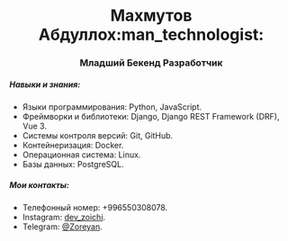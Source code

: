 <h1 align='center'>Махмутов Абдуллох:man_technologist:</h1>
<h3 align='center'>Младший Бекенд Разработчик</h3>
<h5>Навыки и знания:</h5>
<ul>
  <li>Языки программирования: Python, JavaScript.</li>
  <li>Фреймворки и библиотеки: Django, Django REST Framework (DRF), Vue 3.</li>
  <li>Системы контроля версий: Git, GitHub.</li>
  <li>Контейнеризация: Docker.</li>
  <li>Операционная система: Linux.</li>
  <li>Базы данных: PostgreSQL.</li>
</ul>

<h5>Мои контакты:</h5>
<ul>
  <li>Телефонный номер: +996550308078.</li>
  <li>Instagram: <a href='https://www.instagram.com/dev_zoichi/'>dev_zoichi</a>.</li>
  <li>Telegram: <a href='https://t.me/Zoreyan'>@Zoreyan</a>.</li>
</ul>
